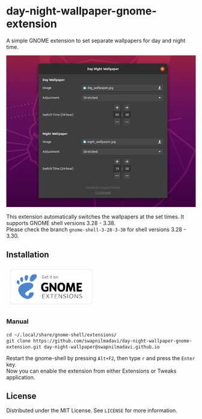 # day-night-wallpaper-gnome-extension
A simple GNOME extension to set separate wallpapers for day and night time.

<p align="center">
  <img src="screenshot-prefs-v2.png" alt="Day Night Wallpaper preferences" width="600"/>
</p>

This extension automatically switches the wallpapers at the set times. It supports GNOME shell versions 3.28 - 3.38.  
Please check the branch `gnome-shell-3-28-3-30` for shell versions 3.28 - 3.30.

## Installation

<a href="https://extensions.gnome.org/extension/3512/day-night-wallpaper/">
<img alt="Get it on GNOME Extensions" src="https://github.com/andyholmes/gnome-shell-extensions-badge/raw/master/get-it-on-ego.png" width="240"/></a>

### Manual

```
cd ~/.local/share/gnome-shell/extensions/
git clone https://github.com/swapnilmadavi/day-night-wallpaper-gnome-extension.git day-night-wallpaper@swapnilmadavi.github.io
```
Restart the gnome-shell by pressing `Alt+F2`, then type `r` and press the `Enter` key.  
Now you can enable the extension from either Extensions or Tweaks application.

## License

Distributed under the MIT License. See `LICENSE` for more information.